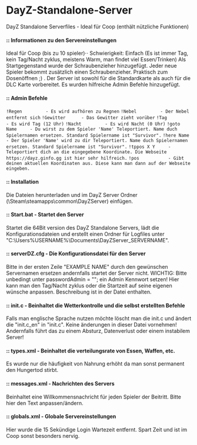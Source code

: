 # DayZ-Standalone-Server
DayZ Standalone Serverfiles - Ideal für Coop (enthält nützliche Funktionen)

#### :: Informationen zu den Servereinstellungen
Ideal für Coop (bis zu 10 spieler)⋅⋅
Schwierigkeit: Einfach (Es ist immer Tag, kein Tag/Nacht zyklus, meistens Warm, man findet viel Essen/Trinken)
Als Startgegenstand wurde der Schraubenzieher hinzugefügt. Jeder neue Spieler bekommt zusätzlich einen Schraubenzieher. Praktisch zum Dosenöffnen ;) .
Der Server ist sowohl für die Standardkarte als auch für die DLC Karte vorbereitet.
Es wurden hilfreiche Admin Befehle hinzugefügt.

#### :: Admin Befehle
`!Regen         - Es wird aufhören zu Regnen`
`!Nebel         - Der Nebel entfernt sich`
`!Gewitter      - Das Gewitter zieht vorüber`
`!Tag           - Es wird Tag (12 Uhr)`
`!Nacht         - Es wird Nacht (0 Uhr)`
`!goto Name     - Du wirst zu dem Spieler 'Name' Teleportiert. Name duch Spielernamen ersetzen. Standard Spielername ist "Survivor".`
`!here Name     - Der Spieler 'Name' wird zu dir Teleportiert. Name duch Spielernamen ersetzen. Standard Spielername ist "Survivor".`
`!tppos X Y     - Teleportiert dich an die eingegebene Koordinate. Die Webseite https://dayz.ginfo.gg ist hier sehr hilfreich.`
`!pos           - Gibt deinen aktuellen Koordinaten aus. Diese kann man dann auf der Webseite eingeben.`



#### :: Installation
Die Dateien herunterladen und im DayZ Server Ordner (\Steam\steamapps\common\DayZServer) einfügen.
 
 
 
#### :: Start.bat - Startet den Server
Startet die 64Bit version des DayZ Standalone Servers, lädt die Konfigurationsdateien und erstellt einen Ordner für Logfiles unter "C:\Users\%USERNAME%\Documents\DayZServer_SERVERNAME".
 
 
 
#### :: serverDZ.cfg - Die Konfigurationsdatei für den Server
Bitte in der ersten Zeile "EXAMPLE NAME" durch den gewünschen Servernamen ersetzen andernfalls startet der Server nicht.
WICHTIG: Bitte unbedingt unter passwordAdmin = ""; ein Admin Kennwort setzen!
Hier kann man den Tag/Nacht zyklus oder die Startzeit auf seine eigenen wünsche anpassen. Beschreibung ist in der Datei enthalten.
 
 
 
#### :: init.c - Beinhaltet die Wetterkontrolle und die selbst erstellten Befehle
Falls man englische Sprache nutzen möchte löscht man die init.c und ändert die "init.c_en" in "init.c".
Keine änderungen in dieser Datei vornehmen! Andernfalls führt das zu einem Absturz, Datenverlust oder einem instabilem Server!
 
 
 
#### :: types.xml - Beinhaltet die verteilungsrate von Essen, Waffen, etc.
Es wurde nur die häufigkeit von Nahrung erhöht da man sonst permanent den Hungertod stirbt.
 
 
 
#### :: messages.xml - Nachrichten des Servers
Beinhaltet eine Willkommensnachricht für jeden Spieler der Beitritt. Bitte hier den Text anpassen/ändern.
 
 
 
#### :: globals.xml - Globale Servereinstellungen
Hier wurde die 15 Sekündige Login Wartezeit entfernt. Spart Zeit und ist im Coop sonst besonders nervig.
